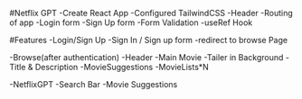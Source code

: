 #Netflix GPT 
-Create React App
-Configured TailwindCSS
-Header
-Routing of app
-Login form
-Sign Up form
-Form Validation
-useRef Hook

#Features
-Login/Sign Up
    -Sign In / Sign up form
    -redirect to browse Page

-Browse(after authentication)
    -Header
    -Main Movie
      -Tailer in Background
      -Title & Description
      -MovieSuggestions
        -MovieLists*N

-NetflixGPT
 -Search Bar
 -Movie Suggestions